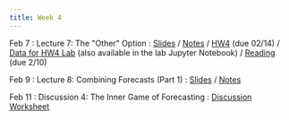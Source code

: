 ```yaml
---
title: Week 4
---
```


Feb 7
: Lecture 7: The "Other" Option
    : [Slides](https://docs.google.com/presentation/d/1-oYaOtcpfxfCFEup3KAnmQfP6PReI-bDVmYGhwQEbpo/edit#slide=id.p) / [Notes](https://forecasting.quarto.pub/book/other-option.html) / [HW4](/assets/hw4/hw4.pdf) (due 02/14) / [Data for HW4 Lab](/assets/hw4/scraped_games_2020-21.csv) (also available in the lab Jupyter Notebook) / [Reading](https://forecasting.quarto.pub/book/inner-game.html) (due 2/10)

Feb 9
: Lecture 8: Combining Forecasts (Part 1)
	: [Slides](https://docs.google.com/presentation/d/15Gpip5Ea1Gda4_dChg7cv-nkQlUXX5FqkdlRMB322-s/edit#slide=id.p) / [Notes](https://forecasting.quarto.pub/book/combining-forecasts-new.html)


Feb 11
: Discussion 4: The Inner Game of Forecasting
	: [Discussion Worksheet](https://docs.google.com/document/d/1Jfd22YOqkpalmp-ktefCI6syCQALvLsUAyE3h022TCc/edit?usp=sharing)
